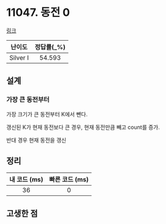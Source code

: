 # 11047. 동전 0

[링크](https://www.acmicpc.net/problem/11047)

|  난이도  | 정답률(\_%) |
| :------: | :---------: |
| Silver I |   54.593    |

## 설계

### 가장 큰 동전부터

가장 크기가 큰 동전부터 K에서 뺀다.

갱신된 K가 현재 동전보다 큰 경우, 현재 동전만큼 빼고 count를 증가.

반대 경우 현재 동전을 갱신

## 정리

| 내 코드 (ms) | 빠른 코드 (ms) |
| :----------: | :------------: |
|      36      |       0        |

## 고생한 점
